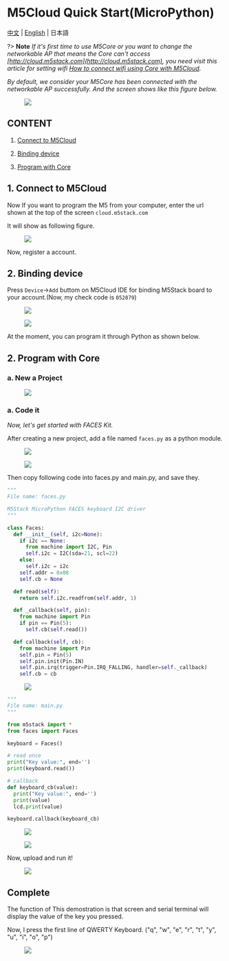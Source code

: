 # M5Cloud Quick Start(MicroPython)

[中文](zh_CN/quick_start/m5core/m5stack_core_get_started_MicroPython_m5cloud) | [English](en/quick_start/m5core/m5stack_core_get_started_MicroPython_m5cloud) | 日本語

?> **Note** *If it's first time to use M5Core or you want to change the networkable AP that means the Core can't access [http://cloud.m5stack.com](http://cloud.m5stack.com), you need visit this article for setting wifi [How to connect wifi using Core with M5Cloud](/en/related_documents/how_to_connect_wifi_using_core_with_m5cloud).*

*By default, we consider your M5Core has been connected with the networkable AP successfully. And the screen shows like this figure below.*

<figure>
    <img src="assets/img/getting_started_pics/get_started_with_m5cloud/check_code_on_m5stack.png">
</figure>

## CONTENT

1. [Connect to M5Cloud](#connect-to-m5cloud)

2. [Binding device](#binding-device)

3. [Program with Core](#program-with-Core)


## 1. Connect to M5Cloud

Now If you want to program the M5 from your computer, enter the url shown at the top of the screen `cloud.m5stack.com`

It will show as following figure.

<figure>
    <img src="assets/img/getting_started_pics/get_started_with_m5cloud/register_page_m5cloud.png">
</figure>

Now, register a account.

## 2. Binding device

Press `Device`->`Add` buttom on M5Cloud IDE for binding M5Stack board to your account.(Now, my check code is `052879`)

<figure>
    <img src="assets/img/getting_started_pics/get_started_with_m5cloud/webIDE_binding_device_interface.png">
</figure>

<figure>
    <img src="assets/img/getting_started_pics/get_started_with_m5cloud/WebIDE_check_code.png">
</figure>

At the moment, you can program it through Python as shown below.

## 2. Program with Core

### a. New a Project

<figure>
    <img src="assets/img/getting_started_pics/get_started_with_m5cloud/new_a_faces_prj.png">
</figure>

### a. Code it

*Now, let's get started with FACES Kit.*

After creating a new project, add a file named `faces.py` as a python module.

<figure>
    <img src="assets/img/getting_started_pics/get_started_with_m5cloud/add_file.png">
</figure>

<figure>
    <img src="assets/img/getting_started_pics/get_started_with_m5cloud/rename_file.png">
</figure>

Then copy following code into faces.py and main.py, and save they.

```Python
"""
File name: faces.py

M5Stack MicroPython FACES keyboard I2C driver
"""

class Faces:
  def __init__(self, i2c=None):
    if i2c == None:
      from machine import I2C, Pin
      self.i2c = I2C(sda=21, scl=22)
    else:
      self.i2c = i2c
    self.addr = 0x08
    self.cb = None

  def read(self):
    return self.i2c.readfrom(self.addr, 1)

  def _callback(self, pin):
    from machine import Pin
    if pin == Pin(5):
      self.cb(self.read())

  def callback(self, cb):
    from machine import Pin
    self.pin = Pin(5)
    self.pin.init(Pin.IN)
    self.pin.irq(trigger=Pin.IRQ_FALLING, handler=self._callback)
    self.cb = cb
```

<figure>
    <img src="assets/img/getting_started_pics/get_started_with_m5cloud/faces_py_file.png">
</figure>


```Python
"""
File name: main.py
"""

from m5stack import *
from faces import Faces

keyboard = Faces()

# read once
print("Key value:", end='')
print(keyboard.read())

# callback
def keyboard_cb(value):
  print("Key value:", end='')
  print(value)
  lcd.print(value)

keyboard.callback(keyboard_cb)
```

<figure>
    <img src="assets/img/getting_started_pics/get_started_with_m5cloud/final_result.png">
</figure>

<figure>
    <img src="assets/img/getting_started_pics/get_started_with_m5cloud/save_file.png">
</figure>


Now, upload and run it!

<figure>
    <img src="assets/img/getting_started_pics/get_started_with_m5cloud/upload_it.png">
</figure>

## Complete

The function of This demostration is that screen and serial terminal will display the value of the key you pressed.

Now, I press the first line of QWERTY Keyboard. ("q", "w", "e", "r", "t", "y", "u", "i", "o", "p")

<figure>
    <img src="assets/img/getting_started_pics/get_started_with_m5cloud/result.png">
</figure>